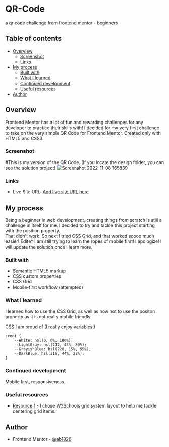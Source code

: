 # QR-Code
a qr code challenge from frontend mentor - beginners

## Table of contents

- [Overview](#overview)
  - [Screenshot](#screenshot)
  - [Links](#links)
- [My process](#my-process)
  - [Built with](#built-with)
  - [What I learned](#what-i-learned)
  - [Continued development](#continued-development)
  - [Useful resources](#useful-resources)
- [Author](#author)


## Overview
Frontend Mentor has a lot of fun and rewarding challenges for any developer to practice their skills with! 
I decided for my very first challenge to take on the very simple QR Code for Frontend Mentor. Created only with HTML5 and CSS3.

### Screenshot
#This is my version of the QR Code. (If you locate the design folder, you can see the solution project)
![Screenshot 2022-11-08 165839](https://user-images.githubusercontent.com/114027684/200684734-25200b59-4112-4984-a7f0-0f4c205b7190.png)

### Links

- Live Site URL: [Add live site URL here](https://ab1820.github.io/QR-Challanege/)

## My process
Being a beginner in web development, creating things from scratch is still a challenge in itself for me. I decided to try and tackle this project starting with the position property.
<br>
That didn't work. So next I tried CSS Grid, and that worked soooo much easier! 
Edite* I am still trying to learn the ropes of mobile first! I apologize! I will update the solution once I learn more.


### Built with

- Semantic HTML5 markup
- CSS custom properties
- CSS Grid
- Mobile-first workflow (attempted)

### What I learned

I learned how to use the CSS Grid, as well as how not to use the positon property as it is not really mobile friendly.

CSS I am proud of (I really enjoy variables!)
```
:root {
    --White: hsl(0, 0%, 100%);
    --LightGray: hsl(212, 45%, 89%);
    --GrayishBlue: hsl(220, 15%, 55%);
    --DarkBlue: hsl(218, 44%, 22%);
}
```



### Continued development

Mobile first, responsiveness.

### Useful resources

- [Resource 1](https://www.w3schools.com) - I chose W3Schools grid system layout to help me tackle centering grid items. 


## Author

- Frontend Mentor - [@ab1820](https://www.frontendmentor.io/profile/ab1820)
